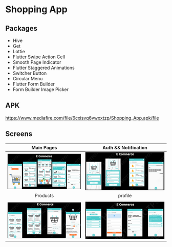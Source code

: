 # Shopping App

## Packages

- Hive
- Get
- Lottie
- Flutter Swipe Action Cell
- Smooth Page Indicator
- Flutter Staggered Animations
- Switcher Button
- Circular Menu
- Flutter Form Builder
- Form Builder Image Picker

## APK
https://www.mediafire.com/file/6cxisvq6vwxxtzp/Shopping_App.apk/file

## Screens

| Main Pages | Auth && Notification |
|:------:|:-------:|
|![](./home.png)|![](./auth.png)|
| Products |profile|
||||
|![](./products.png)|![](./profile.png)|
